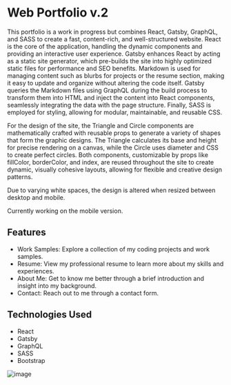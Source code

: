 # Web Portfolio v.2
This portfolio is a work in progress but combines React, Gatsby, GraphQL, and SASS to create a fast, content-rich, and well-structured website. React is the core of the application, handling the dynamic components and providing an interactive user experience. Gatsby enhances React by acting as a static site generator, which pre-builds the site into highly optimized static files for performance and SEO benefits. Markdown is used for managing content such as blurbs for projects or the resume section, making it easy to update and organize without altering the code itself. Gatsby queries the Markdown files using GraphQL during the build process to transform them into HTML and inject the content into React components, seamlessly integrating the data with the page structure.  Finally, SASS is employed for styling, allowing for modular, maintainable, and reusable CSS.

For the design of the site, the Triangle and Circle components are mathematically crafted with reusable props to generate a variety of shapes that form the graphic designs. The Triangle calculates its base and height for precise rendering on a canvas, while the Circle uses diameter and CSS to create perfect circles. Both components, customizable by props like fillColor, borderColor, and index, are reused throughout the site to create dynamic, visually cohesive layouts, allowing for flexible and creative design patterns.

Due to varying white spaces, the design is altered when resized between desktop and mobile.

Currently working on the mobile version. 

## Features 
- Work Samples: Explore a collection of my coding projects and work samples.
- Resume: View my professional resume to learn more about my skills and experiences.
- About Me: Get to know me better through a brief introduction and insight into my background.
- Contact: Reach out to me through a contact form.

## Technologies Used
- React 
- Gatsby
- GraphQL
- SASS
- Bootstrap 


![image](https://github.com/user-attachments/assets/eb4cf9fc-f406-4831-b654-ddc2eb167e7f)

